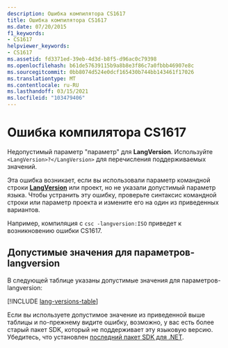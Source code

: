 ```yaml
---
description: Ошибка компилятора CS1617
title: Ошибка компилятора CS1617
ms.date: 07/20/2015
f1_keywords:
- CS1617
helpviewer_keywords:
- CS1617
ms.assetid: fd3371ed-39eb-4d3d-b8f5-d96ac0c79398
ms.openlocfilehash: b61de57639115b9a8b8e3f86c7a0fbbb46907e8c
ms.sourcegitcommit: 0bb8074d524e0dcf165430b744bb143461f17026
ms.translationtype: MT
ms.contentlocale: ru-RU
ms.lasthandoff: 03/15/2021
ms.locfileid: "103479406"
---
```

# <a name="compiler-error-cs1617"></a>Ошибка компилятора CS1617

Недопустимый параметр "параметр" для **LangVersion**. Используйте `<LangVersion>?</LangVersion>` для перечисления поддерживаемых значений.

Эта ошибка возникает, если вы использовали параметр командной строки [**LangVersion**](../language-reference/compiler-options/language.md#langversion) или проект, но не указали допустимый параметр языка. Чтобы устранить эту ошибку, проверьте синтаксис командной строки или параметр проекта и измените его на один из приведенных вариантов.

Например, компиляция с `csc -langversion:ISO` приведет к возникновению ошибки CS1617.

## <a name="valid-values-for--langversion"></a>Допустимые значения для параметров-langversion

В следующей таблице указаны допустимые значения для параметров-langversion:

[!INCLUDE [lang-versions-table](../language-reference/includes/langversion-table.md)]

Если вы используете допустимое значение из приведенной выше таблицы и по-прежнему видите ошибку, возможно, у вас есть более старый пакет SDK, который не поддерживает эту языковую версию. Убедитесь, что установлен [последний пакет SDK для .NET](https://dotnet.microsoft.com/download/).
